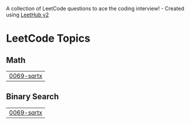 A collection of LeetCode questions to ace the coding interview! - Created using [LeetHub v2](https://github.com/arunbhardwaj/LeetHub-2.0)
<!---LeetCode Topics Start-->
# LeetCode Topics
## Math
|  |
| ------- |
| [0069-sqrtx](https://github.com/Amoghprakash2k4/LEETCODE/tree/master/0069-sqrtx) |
## Binary Search
|  |
| ------- |
| [0069-sqrtx](https://github.com/Amoghprakash2k4/LEETCODE/tree/master/0069-sqrtx) |
<!---LeetCode Topics End-->